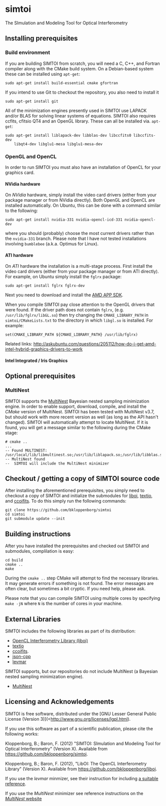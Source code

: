 simtoi
======

The SImulation and Modeling Tool for Optical Interferometry

## Installing prerequisites

### Build environment

If you are building SIMTOI from scratch, you will need a C, C++, and Fortran
compiler along with the CMake build system. On a Debian-based system these
can be installed using `apt-get`:

    sudo apt-get install build-essential cmake gfortran

If you intend to use Git to checkout the repository, you also need to install it

    sudo apt-get install git

All of the minimization engines presently used in SIMTOI use LAPACK and/or BLAS
for solving linear systems of equations. SIMTOI also requires ccfits, cfitsio
QT4 and an OpenGL library. These can all be installed via. `apt-get`:

    sudo apt-get install liblapack-dev libblas-dev libccfits0 libccfits-dev 
        libqt4-dev libglu1-mesa libglu1-mesa-dev

### OpenGL and OpenCL

In order to run SIMTOI you must also have an installation of OpenCL for your 
graphics card. 

#### NVidia hardware

On *NVidia* hardware, simply install the video card drivers (either from your
package manager or from NVidia directly). Both OpenGL and OpenCL are installed 
automatically. On Ubuntu, this can be done with a command similar to the
following:

    sudo apt-get install nvidia-331 nvidia-opencl-icd-331 nvidia-opencl-dev 

where you should (probably) choose the most current drivers rather than the 
`nvidia-331` branch. Please note that I have not tested installations involving
`bumblebee` (a.k.a. Optimus for Linux).

#### ATI hardware

On *ATI* hardware the installation is a multi-stage process. First install
the video card drivers (either from your package manager or from ATI directly).
For example, on Ubuntu simply install the `fglrx` package:

    sudo apt-get install fglrx fglrx-dev

Next you need to download and install the 
[AMD APP SDK](http://developer.amd.com/tools/heterogeneous-computing/amd-accelerated-parallel-processing-app-sdk/).

When you compile SIMTOI pay close attention to the OpenGL drivers that were 
found. If the driver path does not contain `fglrx`, (e.g. `/usr/lib/fglrx/libGL.so`)
then try changing the `CMAKE_LIBRARY_PATH` in `simtoi/CMakeLists.txt` to 
the directory in which `libgl.so` is installed. For example:

    set(CMAKE_LIBRARY_PATH ${CMAKE_LIBRARY_PATH} /usr/lib/fglrx)

Related links: 
http://askubuntu.com/questions/205112/how-do-i-get-amd-intel-hybrid-graphics-drivers-to-work


#### Intel Integrated / Iris Graphics



## Optional prerequisites

### MultiNest

SIMTOI supports the [MultiNest](http://ccpforge.cse.rl.ac.uk/gf/project/multinest/)
Bayesian nested sampling minimization engine. In order to enable support,
download, compile, and install the *CMake* version of MultiNest.
SIMTOI has been tested with MultiNest v3.7, but should work with more
recent version as well (as long as the API hasn't changed). SIMTOI will 
automatically attempt to locate MultiNest. If it is found, you will get a 
message similar to the following during the CMake stage:

    # cmake ..
    ...
    -- Found MULTINEST: /usr/local/lib/libmultinest.so;/usr/lib/liblapack.so;/usr/lib/libblas.so 
    -- MultiNest found
    --  SIMTOI will include the MultiNest minimizer

## Checkout / getting a copy of SIMTOI source code

After installing the aforementioned prerequisites, you simply need to checkout
a copy of SIMTOI and initialize the submodules for [liboi](https://github.com/bkloppenborg/liboi),
 [textio](https://github.com/bkloppenborg/textio), and [ccoifits](https://github.com/bkloppenborg/ccoifits).
To do this simply run the following commands:

    git clone https://github.com/bkloppenborg/simtoi
    cd simtoi
    git submodule update --init

## Building instructions

After you have installed the prerequisites and checked out SIMTOI and submodules, complilation
is easy:

    cd build
    cmake ..
    make

During the `cmake ..` step CMake will attempt to find the necessary libraries.
It may generate errors if something is not found. The error messages are often
clear, but sometimes a bit cryptic. If you need help, please ask.

Please note that you can compile SIMTOI using multiple cores by specifying
`make -jN` where `N` is the number of cores in your machine.

## External Libraries

SIMTOI includes the following libraries as part of its distribution:
* [OpenCL Interferometry Library (liboi)](https://github.com/bkloppenborg/liboi)
* [textio](https://github.com/bkloppenborg/textio)
* [ccoifits](https://github.com/bkloppenborg/ccoifits).
* [json-cpp](http://sourceforge.net/projects/jsoncpp/)
* [levmar](http://www.ics.forth.gr/~lourakis/levmar/)

SIMTOI supports, but our repositories do not include MultiNest (a Bayesian nested
sampling minimization engine).
* [MultiNest](http://ccpforge.cse.rl.ac.uk/gf/project/multinest/)

## Licensing and Acknowledgements

SIMTOI is free software, distributed under the [GNU Lesser General Public License (Version 3)](<http://www.gnu.org/licenses/lgpl.html). 

If you use this software as part of a scientific publication, please cite the following works:

Kloppenborg, B.; Baron, F. (2012) "SIMTOI: SImulation and Modeling Tool for Optical Interferometry" (Version X).  Available from  <https://github.com/bkloppenborg/simtoi>.

Kloppenborg, B.; Baron, F. (2012), "LibOI: The OpenCL Interferometry Library"
(Version X). Available from  <https://github.com/bkloppenborg/liboi>.

If you use the _levmar_ minmizer, see their instruction for including [a suitable reference](http://www.ics.forth.gr/~lourakis/levmar/bibentry.html).

If you use the _MultiNest_ minimizer see reference instructions on the [_MultiNest_ website](http://ccpforge.cse.rl.ac.uk/gf/project/multinest/)
